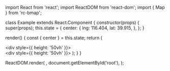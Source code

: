 import React from 'react';
import ReactDOM from 'react-dom';
import { Map } from 'rc-bmap';

class Example extends React.Component {
  constructor(props) {
    super(props);
    this.state = {
      center: {
        lng: 116.404,
        lat: 39.915,
      },
    };
  }

  render() {
    const { center } = this.state;
    return (
      <div>
        <div style={{ height: '50vh' }}>
          <Map
            ak="WAeVpuoSBH4NswS30GNbCRrlsmdGB5Gv"
            center={center}
            zoom={15}
            scrollWheelZoom
          />
        </div>
        <div style={{ height: '50vh' }}>
          <Map
            ak="WAeVpuoSBH4NswS30GNbCRrlsmdGB5Gv"
            center={center}
            zoom={15}
            scrollWheelZoom
          />
        </div>
      </div>
    );
  }
}

ReactDOM.render(
  <Example />,
  document.getElementById('root'),
);
